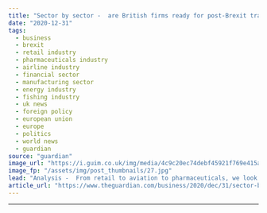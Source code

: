 ```yaml
---
title: "Sector by sector -  are British firms ready for post-Brexit trade?"
date: "2020-12-31"
tags: 
  - business
  - brexit
  - retail industry
  - pharmaceuticals industry
  - airline industry
  - financial sector
  - manufacturing sector
  - energy industry
  - fishing industry
  - uk news
  - foreign policy
  - european union
  - europe
  - politics
  - world news
  - guardian
source: "guardian"
image_url: "https://i.guim.co.uk/img/media/4c9c20ec74debf45921f769e415aec95e1370e05/0_371_5568_3341/master/5568.jpg?width=460&quality=85&auto=format&fit=max&s=35a13bcc40bb1349e481ebafbfc45d14"
image_fp: "/assets/img/post_thumbnails/27.jpg"
lead: "Analysis -  From retail to aviation to pharmaceuticals, we look at what will change from 1 JanuaryAfter months of tortuous negotiations between the UK and the EU, a Brexit trade deal was agreed at almost the last minute. But how prepared are UK busines..."
article_url: "https://www.theguardian.com/business/2020/dec/31/sector-by-sector-are-british-firms-ready-for-post-brexit-trade"
---
```


---
